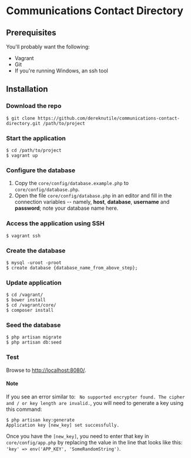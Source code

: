 # Communications Contact Directory

## Prerequisites

You'll probably want the following:

* Vagrant
* Git
* If you're running Windows, an ssh tool

## Installation
### Download the repo
    $ git clone https://github.com/dereknutile/communications-contact-directory.git /path/to/project

### Start the application
    $ cd /path/to/project
    $ vagrant up

### Configure the database
1. Copy the `core/config/database.example.php` to `core/config/database.php`.
2. Open the file `core/config/database.php` in an editor and fill in the connection variables -- namely, **host**, **database**, **username** and **password**; note your database name here.

### Access the application using SSH
    $ vagrant ssh

### Create the database
    $ mysql -uroot -proot
    $ create database {database_name_from_above_step};

### Update application
    $ cd /vagrant/
    $ bower install
    $ cd /vagrant/core/
    $ composer install

### Seed the database
    $ php artisan migrate
    $ php artisan db:seed

### Test
Browse to [http://localhost:8080/](http://localhost:8080/).

#### Note
If you see an error similar to: ` No supported encrypter found. The cipher and / or key length are invalid.`, you will need to generate a key using this command:

    $ php artisan key:generate
    Application key [new_key] set successfully.

Once you have the `[new_key]`, you need to enter that key in `core/config/app.php` by replacing the value in the line that looks like this: `'key' => env('APP_KEY', 'SomeRandomString')`.
